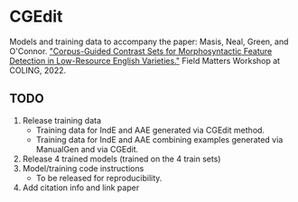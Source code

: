 # CGEdit

Models and training data to accompany the paper: Masis, Neal, Green, and O'Connor. ["Corpus-Guided Contrast Sets for Morphosyntactic Feature Detection in Low-Resource English Varieties."](https://arxiv.org/abs/2209.07611) Field Matters Workshop at COLING, 2022.
  
  
  
## TODO
  
  
1. Release training data
    - Training data for IndE and AAE generated via CGEdit method. 
    - Training data for IndE and AAE combining examples generated via ManualGen and via CGEdit.
2. Release 4 trained models (trained on the 4 train sets)
3. Model/training code instructions
    - To be released for reproducibility.
4. Add citation info and link paper
